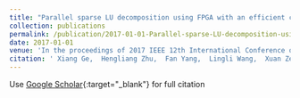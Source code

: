 ```yaml
---
title: "Parallel sparse LU decomposition using FPGA with an efficient cache architecture"
collection: publications
permalink: /publication/2017-01-01-Parallel-sparse-LU-decomposition-using-FPGA-with-an-efficient-cache-architecture
date: 2017-01-01
venue: 'In the proceedings of 2017 IEEE 12th International Conference on ASIC (ASICON)'
citation: ' Xiang Ge,  Hengliang Zhu,  Fan Yang,  Lingli Wang,  Xuan Zeng, &quot;Parallel sparse LU decomposition using FPGA with an efficient cache architecture.&quot; In the proceedings of 2017 IEEE 12th International Conference on ASIC (ASICON), 2017.'
---
```

Use [Google Scholar](https://scholar.google.com/scholar?q=Parallel+sparse+LU+decomposition+using+FPGA+with+an+efficient+cache+architecture){:target="_blank"} for full citation